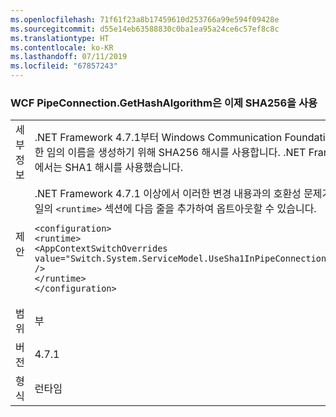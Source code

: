 ```yaml
---
ms.openlocfilehash: 71f61f23a8b17459610d253766a99e594f09428e
ms.sourcegitcommit: d55e14eb63588830c0ba1ea95a24ce6c57ef8c8c
ms.translationtype: HT
ms.contentlocale: ko-KR
ms.lasthandoff: 07/11/2019
ms.locfileid: "67857243"
---
```

### <a name="wcf-pipeconnectiongethashalgorithm-now-uses-sha256"></a>WCF PipeConnection.GetHashAlgorithm은 이제 SHA256을 사용

|   |   |
|---|---|
|세부 정보|.NET Framework 4.7.1부터 Windows Communication Foundation은 명명 된 파이프에 대한 임의 이름을 생성하기 위해 SHA256 해시를 사용합니다. .NET Framework 4.7 및 이전 버전에서는 SHA1 해시를 사용했습니다.|
|제안|.NET Framework 4.7.1 이상에서 이러한 변경 내용과의 호환성 문제가 발생하면 app.config 파일의 <code>&lt;runtime&gt;</code> 섹션에 다음 줄을 추가하여 옵트아웃할 수 있습니다.<pre><code class="lang-xml">&lt;configuration&gt;&#13;&#10;&lt;runtime&gt;&#13;&#10;&lt;AppContextSwitchOverrides value=&quot;Switch.System.ServiceModel.UseSha1InPipeConnectionGetHashAlgorithm=true&quot; /&gt;&#13;&#10;&lt;/runtime&gt;&#13;&#10;&lt;/configuration&gt;&#13;&#10;</code></pre>|
|범위|부|
|버전|4.7.1|
|형식|런타임|

